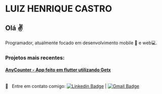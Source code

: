 # LUIZ HENRIQUE CASTRO



## Olá :v:
Programador, atualmente focado em desenvolvimento mobile :iphone: e web:computer:. 

### Projetos mais recentes:
####  [AnyCounter - App feito em flutter utilizando Getx](https://play.google.com/store/apps/details?id=com.lhcappsbr.any_counter)

 <br/> :email: &nbsp; Entre em contato comigo: [![Linkedin Badge](https://img.shields.io/badge/-LuizCastro-blue?style=flat-square&logo=Linkedin&logoColor=white&link=https://www.linkedin.com/in/luiz-henrique-castro-66a3541a8)](https://www.linkedin.com/in/luiz-henrique-castro-66a3541a8) 
|
[![Gmail Badge](https://img.shields.io/badge/-luizzandradee@gmail.com-c14438?style=flat-square&logo=Gmail&logoColor=white&link=mailto:luizzandradee@gmail.com)](mailto:luizzandradee@gmail.com)
